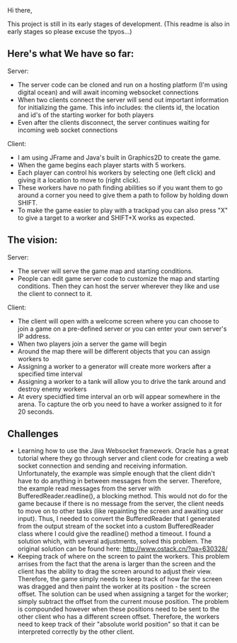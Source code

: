 Hi there,

This project is still in its early stages of development. (This readme is also in early stages so please excuse the tpyos...) 

## Here's what We have so far:

Server:

- The server code can be cloned and run on a hosting platform (I'm using digital ocean) and will await incoming websocket connections
- When two clients connect the server will send out important information for initializing the game. This info includes: the clients id, the location and id's of the starting worker for both players
- Even after the clients disconnect, the server continues waiting for incoming web socket connections

Client:

- I am using JFrame and Java's built in Graphics2D to create the game.
- When the game begins each player starts with 5 workers. 
- Each player can control his workers by selecting one (left click) and giving it a location to move to (right click). 
- These workers have no path finding abilities so if you want them to go around a corner you need to give them a path to follow by holding down SHIFT. 
- To make the game easier to play with a trackpad you can also press "X" to give a target to a worker and SHIFT+X works as expected.


## The vision:

Server:

- The server will serve the game map and starting conditions. 
- People can edit game server code to customize the map and starting conditions. Then they can host the server wherever they like and use the client to connect to it.

Client:

- The client will open with a welcome screen where you can choose to join a game on a pre-defined server or you can enter your own server's IP address.
- When two players join a server the game will begin
- Around the map there will be different objects that you can assign workers to
- Assigning a worker to a generator will create more workers after a specified time interval
- Assigning a worker to a tank will allow you to drive the tank around and destroy enemy workers
- At every specidfied time interval an orb will appear somewhere in the arena. To capture the orb you need to have a worker assigned to it for 20 seconds. 


## Challenges

- Learning how to use the Java Websocket framework. Oracle has a great tutorial where they go through server and client code for creating a web socket connection and sending and receiving information. Unfortunately, the example was simple enough that the client didn't have to do anything in between messages from the server. Therefore, the example read messages from the server with BufferedReader.readline(), a blocking method. This would not do for the game because if there is no message from the server, the client needs to move on to other tasks (like repainting the screen and awaiting user input). Thus, I needed to convert the BufferedReader that I generated from the output stream of the socket into a custom BufferedReader class where I could give the readline() method a timeout. I found a solution which, with several adjustments, solved this problem. The original solution can be found here: http://www.ostack.cn/?qa=630328/ 
- Keeping track of where on the screen to paint the workers. This problem arrises from the fact that the arena is larger than the screen and the client has the ability to drag the screen around to adjust their view. Therefore, the game simply needs to keep track of how far the screen was dragged and then paint the worker at its position - the screen offset. The solution can be used when assigning a target for the worker; simply subtract the offset from the current mouse position. The problem is compounded however when these positions need to be sent to the other client who has a different screen offset. Therefore, the workers need to keep track of their "absolute world position" so that it can be interpreted correctly by the other client.